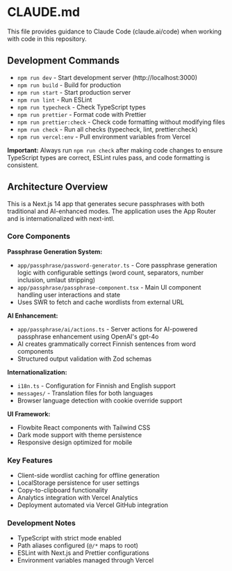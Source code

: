 # CLAUDE.md

This file provides guidance to Claude Code (claude.ai/code) when working with code in this repository.

## Development Commands

- `npm run dev` - Start development server (http://localhost:3000)
- `npm run build` - Build for production
- `npm run start` - Start production server
- `npm run lint` - Run ESLint
- `npm run typecheck` - Check TypeScript types
- `npm run prettier` - Format code with Prettier
- `npm run prettier:check` - Check code formatting without modifying files
- `npm run check` - Run all checks (typecheck, lint, prettier:check)
- `npm run vercel:env` - Pull environment variables from Vercel

**Important:** Always run `npm run check` after making code changes to ensure TypeScript types are correct, ESLint rules pass, and code formatting is consistent.

## Architecture Overview

This is a Next.js 14 app that generates secure passphrases with both traditional and AI-enhanced modes. The application uses the App Router and is internationalized with next-intl.

### Core Components

**Passphrase Generation System:**

- `app/passphrase/password-generator.ts` - Core passphrase generation logic with configurable settings (word count, separators, number inclusion, umlaut stripping)
- `app/passphrase/passphrase-component.tsx` - Main UI component handling user interactions and state
- Uses SWR to fetch and cache wordlists from external URL

**AI Enhancement:**

- `app/passphrase/ai/actions.ts` - Server actions for AI-powered passphrase enhancement using OpenAI's gpt-4o
- AI creates grammatically correct Finnish sentences from word components
- Structured output validation with Zod schemas

**Internationalization:**

- `i18n.ts` - Configuration for Finnish and English support
- `messages/` - Translation files for both languages
- Browser language detection with cookie override support

**UI Framework:**

- Flowbite React components with Tailwind CSS
- Dark mode support with theme persistence
- Responsive design optimized for mobile

### Key Features

- Client-side wordlist caching for offline generation
- LocalStorage persistence for user settings
- Copy-to-clipboard functionality
- Analytics integration with Vercel Analytics
- Deployment automated via Vercel GitHub integration

### Development Notes

- TypeScript with strict mode enabled
- Path aliases configured (`@/*` maps to root)
- ESLint with Next.js and Prettier configurations
- Environment variables managed through Vercel
